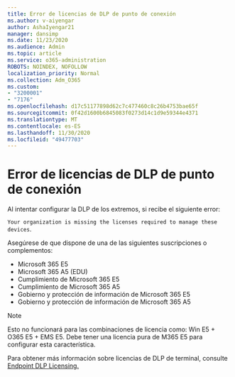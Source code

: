 ```yaml
---
title: Error de licencias de DLP de punto de conexión
ms.author: v-aiyengar
author: AshaIyengar21
manager: dansimp
ms.date: 11/23/2020
ms.audience: Admin
ms.topic: article
ms.service: o365-administration
ROBOTS: NOINDEX, NOFOLLOW
localization_priority: Normal
ms.collection: Adm_O365
ms.custom:
- "3200001"
- "7176"
ms.openlocfilehash: d17c51177898d62c7c477460c8c26b4753bae65f
ms.sourcegitcommit: 0f42d1600b6845083f0273d14c1d9e59344e4371
ms.translationtype: MT
ms.contentlocale: es-ES
ms.lasthandoff: 11/30/2020
ms.locfileid: "49477703"
---
```

# <a name="endpoint-dlp-licensing-error"></a>Error de licencias de DLP de punto de conexión

Al intentar configurar la DLP de los extremos, si recibe el siguiente error:

`Your organization is missing the licenses required to manage these devices`.

Asegúrese de que dispone de una de las siguientes suscripciones o complementos:

- Microsoft 365 E5
- Microsoft 365 A5 (EDU)
- Cumplimiento de Microsoft 365 E5
- Cumplimiento de Microsoft 365 A5
- Gobierno y protección de información de Microsoft 365 E5
- Gobierno y protección de información de Microsoft 365 A5

> [!NOTE]
> Esto no funcionará para las combinaciones de licencia como: Win E5 + O365 E5 + EMS E5. Debe tener una licencia pura de M365 E5 para configurar esta característica.

Para obtener más información sobre licencias de DLP de terminal, consulte [Endpoint DLP Licensing.](https://docs.microsoft.com/microsoft-365/compliance/endpoint-dlp-getting-started#onboarding-devices-into-device-management)
